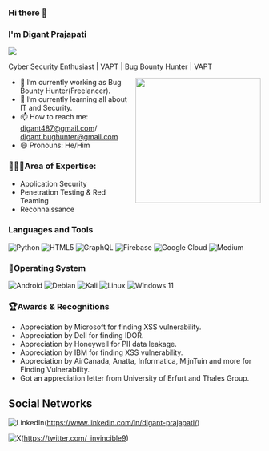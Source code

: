 ### Hi there 👋

<!--
**digant-prajapati/digant-prajapati** is a ✨ _special_ ✨ repository because its `README.md` (this file) appears on your GitHub profile.

Here are some ideas to get you started:

- 🔭 I’m currently working as Bug Bounty Hunter(Freelancer).
- 🌱 I’m currently learning  all about IT and Security.
- 😄 Pronouns: He/Him
-->

### I'm Digant Prajapati
![](https://komarev.com/ghpvc/?username=digant-prajapati&color=orange&style=plastic)

Cyber Security Enthusiast | VAPT | Bug Bounty Hunter | VAPT 

<img align="right" height="250px" src="https://media4.giphy.com/media/v1.Y2lkPTc5MGI3NjExb2JuN2ZmN3MwZGt2N3l0MXJmNWJxa3BqOWtxeHh1MGIzZDF5aGZidyZlcD12MV9pbnRlcm5hbF9naWZfYnlfaWQmY3Q9Zw/RbDKaczqWovIugyJmW/giphy.gif" />

- 🔭 I’m currently working as Bug Bounty Hunter(Freelancer).
- 🌱 I’m currently learning  all about IT and Security.
- 📫 How to reach me: digant487@gmail.com/ digant.bughunter@gmail.com
- 😄 Pronouns: He/Him

### 👨🏻‍💻Area of Expertise:

- Application Security
- Penetration Testing & Red Teaming
- Reconnaissance

### Languages and Tools

![Python](https://img.shields.io/badge/python-3670A0?style=for-the-badge&logo=python&logoColor=ffdd54)
![HTML5](https://img.shields.io/badge/html5-%23E34F26.svg?style=for-the-badge&logo=html5&logoColor=white)
![GraphQL](https://img.shields.io/badge/-GraphQL-E10098?style=for-the-badge&logo=graphql&logoColor=white)
![Firebase](https://img.shields.io/badge/firebase-%23039BE5.svg?style=for-the-badge&logo=firebase)
![Google Cloud](https://img.shields.io/badge/GoogleCloud-%234285F4.svg?style=for-the-badge&logo=google-cloud&logoColor=white)
![Medium](https://img.shields.io/badge/Medium-12100E?style=for-the-badge&logo=medium&logoColor=white)

### 🔣Operating System

![Android](https://img.shields.io/badge/Android-3DDC84?style=for-the-badge&logo=android&logoColor=white)
![Debian](https://img.shields.io/badge/Debian-D70A53?style=for-the-badge&logo=debian&logoColor=white)
![Kali](https://img.shields.io/badge/Kali-268BEE?style=for-the-badge&logo=kalilinux&logoColor=white)
![Linux](https://img.shields.io/badge/Linux-FCC624?style=for-the-badge&logo=linux&logoColor=black)
![Windows 11](https://img.shields.io/badge/Windows%2011-%230079d5.svg?style=for-the-badge&logo=Windows%2011&logoColor=white)

### 🏆Awards & Recognitions

- Appreciation by Microsoft for finding XSS vulnerability.
- Appreciation by Dell for finding IDOR.
- Appreciation by Honeywell for PII data leakage.
- Appreciation by IBM for finding XSS vulnerability.
- Appreciation by AirCanada, Anatta, Informatica, MijnTuin and more for Finding Vulnerability.
- Got an appreciation letter from University of Erfurt and Thales Group.

## Social Networks

![LinkedIn](https://img.shields.io/badge/linkedin-%230077B5.svg?style=for-the-badge&logo=linkedin&logoColor=white&link=https://linkedin.com/in/digant-prajapati/)(https://www.linkedin.com/in/digant-prajapati/)

![X](https://img.shields.io/badge/X-%23000000.svg?style=for-the-badge&logo=X&logoColor=white&link=https://twitter.com/_invincible9)(https://twitter.com/_invincible9)
